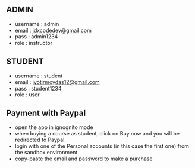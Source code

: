 ## ADMIN
- username : admin
- email : jdxcodedev@gmail.com
- pass  : admin1234 
- role : instructor

## STUDENT
- username : student
- email : jyotirmoydas12@gmail.com
- pass  : student1234
- role : user

## Payment with Paypal
- open the app in ignognito mode
- when buying a course as student, click on Buy now and you will be redirected to Paypal.
- login with one of the Personal accounts (in this case the first one) from the sandbox environment.
- copy-paste the email and password to make a purchase
